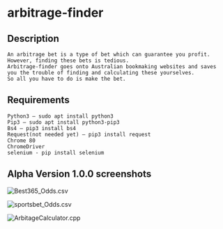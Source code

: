 # arbitrage-finder
## Description
	An arbitrage bet is a type of bet which can guarantee you profit.
	However, finding these bets is tedious.
	Arbitrage-finder goes onto Australian bookmaking websites and saves
	you the trouble of finding and calculating these yourselves.
	So all you have to do is make the bet.
	

## Requirements
	Python3 – sudo apt install python3
	Pip3 – sudo apt install python3-pip3
	Bs4 – pip3 install bs4
	Request(not needed yet) – pip3 install request
	Chrome 80
	ChromeDriver
	selenium - pip install selenium
	
## Alpha Version 1.0.0 screenshots 


 ![Best365_Odds.csv](link-to-image)

 ![sportsbet_Odds.csv](link-to-image)

 ![ArbitageCalculator.cpp](link-to-image)
